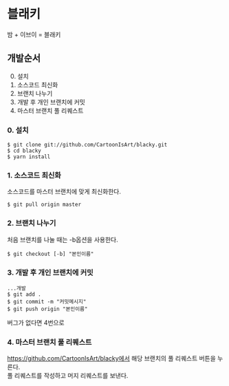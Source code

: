 # 블래키  
밤 + 이브이 = 블래키  

## 개발순서  

0. 설치
1. 소스코드 최신화  
2. 브랜치 나누기  
3. 개발 후 개인 브랜치에 커밋  
4. 마스터 브랜치 풀 리퀘스트  

### 0. 설치  

    $ git clone git://github.com/CartoonIsArt/blacky.git
    $ cd blacky
    $ yarn install

### 1. 소스코드 최신화  
소스코드를 마스터 브랜치에 맞게 최신화한다.  

    $ git pull origin master

### 2. 브랜치 나누기   
처음 브랜치를 나눌 때는 -b옵션을 사용한다.  

    $ git checkout [-b] "본인이름"

### 3. 개발 후 개인 브랜치에 커밋  

    ...개발
    $ git add .
    $ git commit -m "커밋메시지"
    $ git push origin "본인이름"

버그가 없다면 4번으로  

### 4. 마스터 브랜치 풀 리퀘스트  

https://github.com/CartoonIsArt/blacky에서 해당 브랜치의 풀 리퀘스트 버튼을 누른다.  
풀 리퀘스트를 작성하고 머지 리퀘스트를 보낸다.

